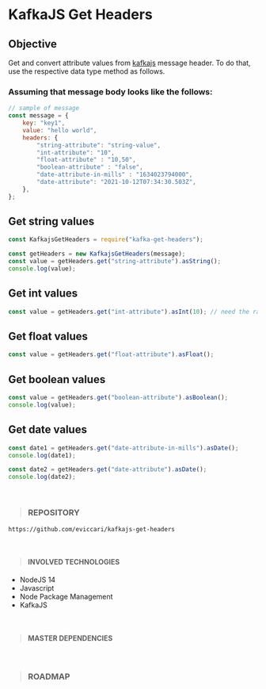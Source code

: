 # KafkaJS Get Headers

## Objective

Get and convert attribute values from [kafkajs](https://kafka.js.org) message header. To do that, use the respective data type method as follows.

### Assuming that message body looks like the follows:

```javascript
// sample of message
const message = {
    key: "key1",
    value: "hello world",
    headers: {
        "string-attribute": "string-value",
        "int-attribute": "10",
        "float-attribute" : "10,50",
        "boolean-attribute" : "false",
        "date-attribute-in-mills" : "1634023794000",
        "date-attribute": "2021-10-12T07:34:30.503Z",
    },
};
```

## Get **string** values

```javascript
const KafkajsGetHeaders = require("kafka-get-headers");

const getHeaders = new KafkajsGetHeaders(message);
const value = getHeaders.get("string-attribute").asString();
console.log(value);
```
## Get **int** values
```javascript
const value = getHeaders.get("int-attribute").asInt(10); // need the radix base, between 2 and 36 
```
## Get **float** values
```javascript
const value = getHeaders.get("float-attribute").asFloat(); 
```

## Get **boolean** values
```javascript
const value = getHeaders.get("boolean-attribute").asBoolean(); 
console.log(value);
```

## Get **date** values
```javascript
const date1 = getHeaders.get("date-attribute-in-mills").asDate(); 
console.log(date1);

const date2 = getHeaders.get("date-attribute").asDate();
console.log(date2);
```
&nbsp;

> ### REPOSITORY

```https
https://github.com/eviccari/kafkajs-get-headers
```

&nbsp;

> #### INVOLVED TECHNOLOGIES

- NodeJS 14
- Javascript
- Node Package Management
- KafkaJS

&nbsp;

> #### MASTER DEPENDENCIES

&nbsp;

> ### ROADMAP